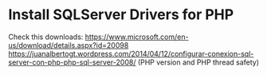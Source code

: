 # Install SQLServer Drivers for PHP

Check this downloads:
https://www.microsoft.com/en-us/download/details.aspx?id=20098
https://juanalbertogt.wordpress.com/2014/04/12/configurar-conexion-sql-server-con-php-php-sql-server-2008/
(PHP version and PHP thread safety)